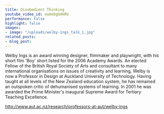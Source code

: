 ```yaml
---
title: Disobedient Thinking
youtube_video_id: aumxbgOdkRU
performance: false
highlight: false
images:
- image: "/uploads/welby-ings_talk_1.jpg"
related_posts:
- blog_post: 
---
```


Welby Ings is an award winning designer, filmmaker and playwright, with his short film 'Boy' short listed for the 2006 Academy Awards. An elected Fellow of the British Royal Society of Arts and consultant to many international organisations on issues of creativity and learning, Welby is now a Professor in Design at Auckland University of Technology. Having taught at all levels of the New Zealand education system, he has remained an outspoken critic of dehumanised systems of learning. In 2001 he was awarded the Prime Minister's inaugural Supreme Award for Tertiary Teaching Excellence.

http://www.aut.ac.nz/research/professors-at-aut/welby-ings